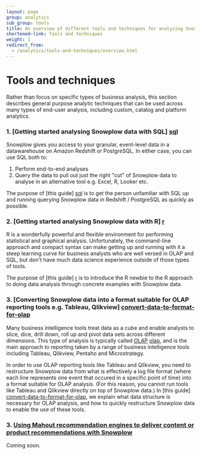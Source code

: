 ```yaml
---
layout: page
group: analytics
sub_group: tools
title: An overview of different tools and techniques for analyzing Snowplow data
shortened-link: Tools and techniques
weight: 1
redirect_from:
  - /analytics/tools-and-techniques/overview.html
---
```


# Tools and techniques

Rather than focus on specific types of business analysis, this section describes general purpose analytic techniques that can be used across many types of end-user analysis, including custom, catalog and platform analytics.

### 1. [Getting started analysing Snowplow data with SQL] [sql]

Snowplow gives you access to your granular, event-level data in a datawarehouse on Amazon Redshift or PostgreSQL. In either case, you can use SQL both to:

1. Perform end-to-end analyses
2. Query the data to pull out just the right "cut" of Snowplow data to analyse in an alternative tool e.g. Excel, R, Looker etc.

The purpose of [this guide] [sql] is to get the person unfamiliar with SQL up and running querying Snowplow data in Redshift / PostgreSQL as quickly as possible.

### 2. [Getting started analysing Snowplow data with R] [r]

R is a wonderfully powerful and flexible environment for performing statistical and graphical analysis. Unfortunately, the command-line approach and compact syntax can make getting up and running with it a steep learning curve for business analysts who are well versed in OLAP and SQL, but don't have much data science experience outside of those types of tools.

The purpose of [this guide] [r] is to introduce the R newbie to the R approach to doing data analysis through concrete examples with Snowplow data.

### 3. [Converting Snowplow data into a format suitable for OLAP reporting tools e.g. Tableau, Qlikview] [convert-data-to-format-for-olap]

Many business intelligence tools treat data as a cube and enable analysts to slice, dice, drill down, roll up and pivot data sets across different dimensions. This type of analysis is typically called [OLAP] [olap], and is the main approach to reporting taken by a range of business intelligence tools including Tableau, Qlikview, Pentaho and Microstrategy.

In order to use OLAP reporting tools like Tableau and Qlikview, you need to restructure Snowplow data from what is effectively a log file format (where each line represents one event that occured in a specific point of time) into a format suitable for OLAP analysis. (For this reason, you cannot run tools like Tableau and Qlikview directly on top of Snowplow data.) In [this guide] [convert-data-to-format-for-olap], we explain what data structure is necessary for OLAP analysis, and how to quickly restructure Snowplow data to enable the use of these tools.



### 3. [Using Mahout recommendation engines to deliver content or product recommendations with Snowplow][recommendation]

Coming soon.

[convert-data-to-format-for-olap]: /analytics/tools-and-techniques/converting-snowplow-data-into-a-format-suitable-for-olap.html
[olap]: http://en.wikipedia.org/wiki/OLAP_cube
[recommendation]: /analytics/tools-and-techniques/using-mahout-recommendation-engines-to-deliver-content-or-product-recommendations-with-snowplow.html
[r]: /analytics/tools-and-techniques/get-started-analysing-snowplow-data-with-r.html
[sql]: /analytics/tools-and-techniques/beginners-guide-to-using-sql-to-query-snowplow-data.html